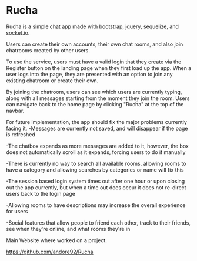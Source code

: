 # Rucha

Rucha is a simple chat app made with bootstrap, jquery, sequelize, and socket.io.

Users can create their own accounts, their own chat rooms, and also join chatrooms created by other users.

To use the service, users must have a valid login that they create via the Register button on the landing page when they first load up the app. When a user logs into the page, they are presented with an option to join any existing chatroom or create their own.

By joining the chatroom, users can see which users are currently typing, along with all messages starting from the moment they join the room. Users can navigate back to the home page by clicking "Rucha" at the top of the navbar.

For future implementation, the app should fix the major problems currently facing it. -Messages are currently not saved, and will disappear if the page is refreshed

-The chatbox expands as more messages are added to it, however, the box does not automatically scroll as it expands, forcing users to do it manually

-There is currently no way to search all available rooms, allowing rooms to have a category and allowing searches by categories or name will fix this

-The session based login system times out after one hour or upon closing out the app currently, but when a time out does occur it does not re-direct users back to the login page

-Allowing rooms to have descriptions may increase the overall experience for users

-Social features that allow people to friend each other, track to their friends, see when they're online, and what rooms they're in

Main Website where worked on a project.

https://github.com/andore92/Rucha

